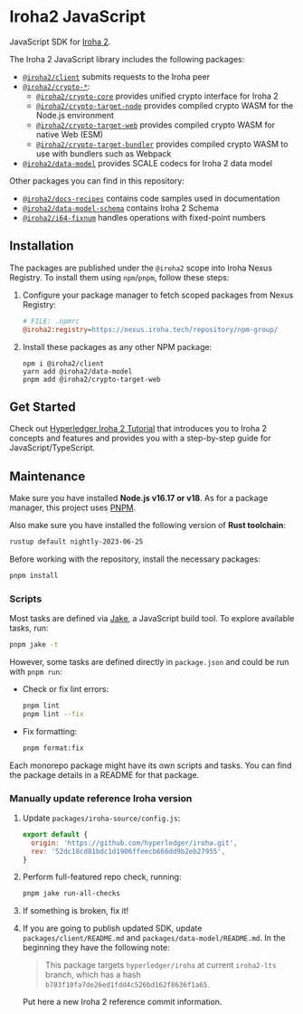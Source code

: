 # Iroha2 JavaScript

JavaScript SDK for [Iroha 2](https://github.com/hyperledger/iroha/tree/iroha2/).

The Iroha 2 JavaScript library includes the following packages:

- [`@iroha2/client`](./packages/client/) submits requests to the Iroha peer
- [`@iroha2/crypto-*`](./packages/crypto/):
  - [`@iroha2/crypto-core`](./packages/crypto/packages/core/) provides unified crypto interface for Iroha 2
  - [`@iroha2/crypto-target-node`](./packages/crypto/packages/target-node/) provides compiled crypto WASM for the Node.js environment
  - [`@iroha2/crypto-target-web`](./packages/crypto/packages/target-web/) provides compiled crypto WASM for native Web (ESM)
  - [`@iroha2/crypto-target-bundler`](./packages/crypto/packages/target-bundler/) provides compiled crypto WASM to use with bundlers such as Webpack
- [`@iroha2/data-model`](./packages/data-model/) provides SCALE codecs for Iroha 2 data model

Other packages you can find in this repository:

- [`@iroha2/docs-recipes`](./packages/docs-recipes/) contains code samples used in documentation
- [`@iroha2/data-model-schema`](./packages/data-model-schema/) contains Iroha 2 Schema
- [`@iroha2/i64-fixnum`](./packages/i64-fixnum/) handles operations with fixed-point numbers

## Installation

The packages are published under the `@iroha2` scope into Iroha Nexus Registry. To install them using `npm`/`pnpm`, follow these steps:

1. Configure your package manager to fetch scoped packages from Nexus Registry:

   ```ini
   # FILE: .npmrc
   @iroha2:registry=https://nexus.iroha.tech/repository/npm-group/
   ```

2. Install these packages as any other NPM package:

   ```shell
   npm i @iroha2/client
   yarn add @iroha2/data-model
   pnpm add @iroha2/crypto-target-web
   ```

## Get Started

Check out [Hyperledger Iroha 2 Tutorial](https://hyperledger.github.io/iroha-2-docs/) that introduces you to Iroha 2 concepts and features and provides you with a step-by-step guide for JavaScript/TypeScript.

## Maintenance

Make sure you have installed **Node.js v16.17 or v18**. As for a package manager, this project uses [PNPM](https://pnpm.io/).

Also make sure you have installed the following version of **Rust toolchain**:

```bash
rustup default nightly-2023-06-25
```

Before working with the repository, install the necessary packages:

```bash
pnpm install
```

### Scripts

Most tasks are defined via [Jake](https://github.com/jakejs/jake), a JavaScript build tool. To explore available tasks, run:

```bash
pnpm jake -t
```

However, some tasks are defined directly in `package.json` and could be run with `pnpm run`:

- Check or fix lint errors:

  ```bash
  pnpm lint
  pnpm lint --fix
  ```

- Fix formatting:

  ```bash
  pnpm format:fix
  ```

Each monorepo package might have its own scripts and tasks. You can find the package details in a README for that package.

### Manually update reference Iroha version

1. Update `packages/iroha-source/config.js`:

   ```js
   export default {
     origin: 'https://github.com/hyperledger/iroha.git',
     rev: '52dc18cd81bdc1d1906ffeecb666dd9b2eb27955',
   }
   ```

2. Perform full-featured repo check, running:

   ```bash
   pnpm jake run-all-checks
   ```

3. If something is broken, fix it!

4. If you are going to publish updated SDK, update `packages/client/README.md` and `packages/data-model/README.md`. In the beginning they have the following note:

   > This package targets `hyperledger/iroha` at current `iroha2-lts` branch, which has a hash `b783f10fa7de26ed1fdd4c526bd162f8636f1a65`.

   Put here a new Iroha 2 reference commit information.
